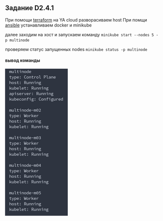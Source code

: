 ## Задание D2.4.1

При помощи [terraform](terraform/) на YA cloud разворасиваем host
При помщи [ansible](ansible/) устанавливаем docker и minikube 

далее заходим на хост и запускаем команду
`minikube start --nodes 5 -p multinode`

проверяем статус запущенных nodes
`minikube status -p multinode`


#### вывод команды

![listnodes](pic/listnodes.png)
